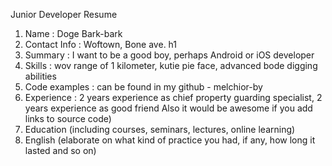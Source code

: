 Junior Developer Resume 

1. Name : Doge Bark-bark
2. Contact Info : Woftown, Bone ave. h1
3. Summary : I want to be a good boy, perhaps Android or iOS developer
4. Skills : wov range of 1 kilometer, kutie pie face, advanced bode digging abilities
5. Code examples : can be found in my github - melchior-by
6. Experience : 2 years experience as chief property guarding specialist, 2 years experience as good friend
Also it would be awesome if you add links to source code)
7. Education (including courses, seminars, lectures, online learning)
8. English (elaborate on what kind of practice you had, if any, how long it lasted and so on)